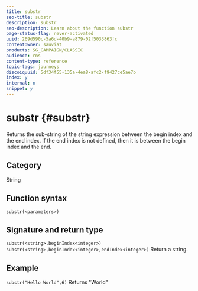 ```yaml
---
title: substr
seo-title: substr
description: substr
seo-description: Learn about the function substr
page-status-flag: never-activated
uuid: 269d590c-5a6d-40b9-a879-02f5033863fc
contentOwner: sauviat
products: SG_CAMPAIGN/CLASSIC
audience: rns
content-type: reference
topic-tags: journeys
discoiquuid: 5df34f55-135a-4ea8-afc2-f9427ce5ae7b
index: y
internal: n
snippet: y
---
```


# substr {#substr}

Returns the sub-string of the string expression between the begin index and the end index. If the end index is not defined, then it is between the begin index and the end.

## Category

String

## Function syntax

`substr(<parameters>)`

## Signature and return type

`substr(<string>,beginIndex<integer>)`
`substr(<string>,beginIndex<integer>,endIndex<integer>)`
Return a string.

## Example

`substr("Hello World",6)`
Returns "World"
